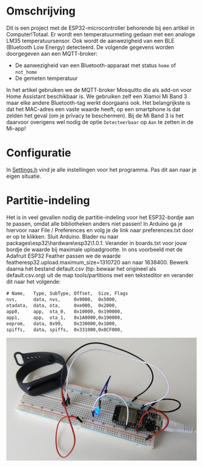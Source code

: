 # Omschrijving
Dit is een project met de ESP32-microcontroller behorende bij een artikel in Computer!Totaal. Er wordt een temperatuurmeting gedaan met een analoge LM35 temperatuursensor. Ook wordt de aanwezigheid van een BLE (Bluetooth Low Energy) detecteerd. De volgende gegevens worden doorgegeven aan een MQTT-broker:
* De aanwezigheid van een Bluetooth-apparaat met status `home` of `not_home`
* De gemeten temperatuur

In het artikel gebruiken we de MQTT-broker Mosquitto die als add-on voor Home Assistant beschikbaar is. We gebruiken zelf een Xiamoi Mi Band 3 maar elke andere Bluetooth-tag werkt doorgaans ook. Het belangrijkste is dat het MAC-adres een vaste waarde heeft, op een smartphone is dat zelden het geval (om je privacy te beschermen). Bij de Mi Band 3 is het daarvoor overigens wel nodig de optie `Detecteerbaar` op `Aan` te zetten in de Mi-app!

# Configuratie
In [Settings.h](Settings.h) vind je alle instellingen voor het programma. Pas dit aan naar je eigen situatie.

# Partitie-indeling
Het is in veel gevallen nodig de partitie-indeling voor het ESP32-bordje aan te passen, omdat alle bibliotheken anders niet passen! In Arduino ga je hiervoor naar File / Preferences en volg je de link naar preferences.txt door er op te klikken. Sluit Arduino. Blader nu naar packages\esp32\hardware\esp32\1.0.1. Verander in boards.txt voor jouw bordje de waarde bij maximale uploadgrootte. In ons voorbeeld met de Adafruit ESP32 Feather passen we de waarde featheresp32.upload.maximum_size=1310720 aan naar 1638400. Bewerk daarna het bestand default.csv (tip: bewaar het origineel als default.csv.org) uit de map tools/partitions met een teksteditor en verander dit naar het volgende:
```
# Name,   Type, SubType, Offset,  Size, Flags
nvs,      data, nvs,     0x9000,  0x5000,
otadata,  data, ota,     0xe000,  0x2000,
app0,     app,  ota_0,   0x10000, 0x190000,
app1,     app,  ota_1,   0x1A0000,0x190000,
eeprom,   data, 0x99,    0x330000,0x1000,
spiffs,   data, spiffs,  0x331000,0x0CF000,
```

![Alt text](project.jpg?raw=true "Title")
